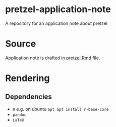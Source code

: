# pretzel-application-note
A repository for an application note about pretzel

# Source

Application note is drafted in [pretzel.Rmd](pretzel.Rmd) file.

# Rendering

## Dependencies

* `R` e.g. on ubuntu `apt apt install r-base-core`
* `pandoc`
* `LaTeX`
